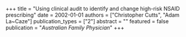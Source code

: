 +++
title = "Using clinical audit to identify and change high-risk NSAID prescribing"
date = 2002-01-01
authors = ["Christopher Cutts", "Adam La~Caze"]
publication_types = ["2"]
abstract = ""
featured = false
publication = "*Australian Family Physician*"
+++

